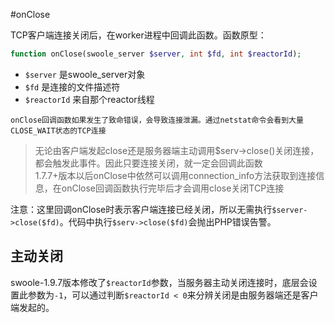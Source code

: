#onClose

TCP客户端连接关闭后，在worker进程中回调此函数。函数原型：
```php
function onClose(swoole_server $server, int $fd, int $reactorId);
```
* `$server` 是swoole_server对象
* `$fd` 是连接的文件描述符
* `$reactorId` 来自那个reactor线程

```
onClose回调函数如果发生了致命错误，会导致连接泄漏。通过netstat命令会看到大量CLOSE_WAIT状态的TCP连接
```

> 无论由客户端发起close还是服务器端主动调用$serv->close()关闭连接，都会触发此事件。因此只要连接关闭，就一定会回调此函数    
> 1.7.7+版本以后onClose中依然可以调用connection_info方法获取到连接信息，在onClose回调函数执行完毕后才会调用close关闭TCP连接  

注意：这里回调onClose时表示客户端连接已经关闭，所以无需执行`$server->close($fd)`。代码中执行`$serv->close($fd)`会抛出PHP错误告警。

主动关闭
---
swoole-1.9.7版本修改了`$reactorId`参数，当服务器主动关闭连接时，底层会设置此参数为`-1`，可以通过判断`$reactorId < 0`来分辨关闭是由服务器端还是客户端发起的。